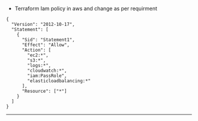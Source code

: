 
- Terraform Iam policy in aws and change as per requirment 
```
{
  "Version": "2012-10-17",
  "Statement": [
    {
      "Sid": "Statement1",
      "Effect": "Allow",
      "Action": [
        "ec2:*",
        "s3:*",
        "logs:*",
        "cloudwatch:*",
        "iam:PassRole",
        "elasticloadbalancing:*"
      ],
      "Resource": ["*"]
    }
  ]
}
```

---
